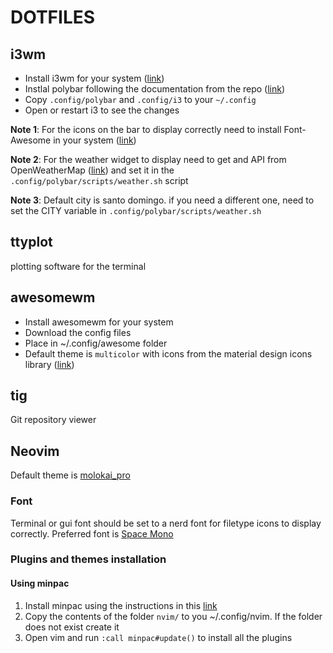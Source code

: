 # DOTFILES

## i3wm

* Install i3wm for your system ([link](https://i3wm.org/))
* Instlal polybar following the documentation from the repo ([link](https://github.com/jaagr/polybar))
* Copy `.config/polybar` and `.config/i3` to your `~/.config`
* Open or restart i3 to see the changes

**Note 1**: For the icons on the bar to display correctly need to install Font-Awesome in your system ([link](https://fontawesome.com/how-to-use/on-the-desktop/setup/getting-started))

**Note 2**: For the weather widget to display need to get and API from OpenWeatherMap ([link](https://openweathermap.org/)) and set it in the `.config/polybar/scripts/weather.sh` script

**Note 3**: Default city is santo domingo. if you need a different one, need to set the CITY variable in `.config/polybar/scripts/weather.sh`

## ttyplot
 plotting software for the terminal

## awesomewm

* Install awesomewm for your system
* Download the config files
* Place in ~/.config/awesome folder
* Default theme is `multicolor` with icons from the material design icons library ([link](https://materialdesignicons.com/))

## tig
Git repository viewer

## Neovim
Default theme is [molokai_pro](https://github.com/phanviet/vim-monokai-pro)
### Font
Terminal or gui font should be set to a nerd font for filetype icons to display correctly.
Preferred font is [Space Mono](https://github.com/ryanoasis/nerd-fonts/tree/master/patched-fonts/SpaceMono)
### Plugins and themes installation
#### Using minpac
1. Install minpac using the instructions in this [link](https://github.com/k-takata/minpac)
2. Copy the contents of the folder `nvim/` to you ~/.config/nvim. If the folder does not exist create it
3. Open vim and run `:call minpac#update()` to install all the plugins
